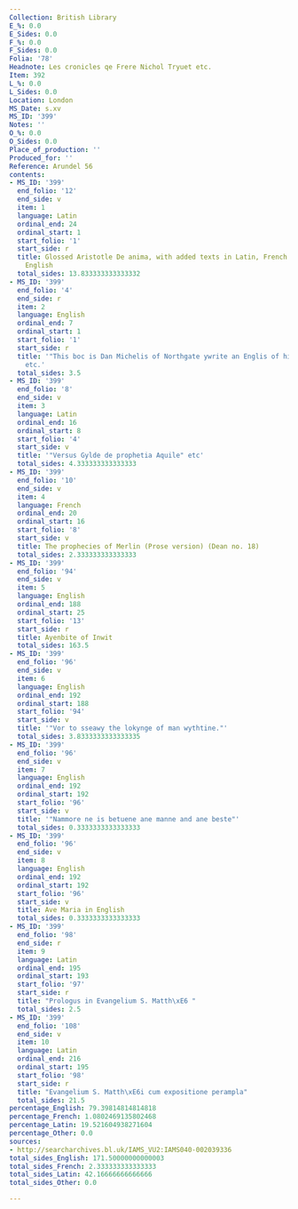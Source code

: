 ```yaml
---
Collection: British Library
E_%: 0.0
E_Sides: 0.0
F_%: 0.0
F_Sides: 0.0
Folia: '78'
Headnote: Les cronicles qe Frere Nichol Tryuet etc.
Item: 392
L_%: 0.0
L_Sides: 0.0
Location: London
MS_Date: s.xv
MS_ID: '399'
Notes: ''
O_%: 0.0
O_Sides: 0.0
Place_of_production: ''
Produced_for: ''
Reference: Arundel 56
contents:
- MS_ID: '399'
  end_folio: '12'
  end_side: v
  item: 1
  language: Latin
  ordinal_end: 24
  ordinal_start: 1
  start_folio: '1'
  start_side: r
  title: Glossed Aristotle De anima, with added texts in Latin, French and Middle
    English
  total_sides: 13.833333333333332
- MS_ID: '399'
  end_folio: '4'
  end_side: r
  item: 2
  language: English
  ordinal_end: 7
  ordinal_start: 1
  start_folio: '1'
  start_side: r
  title: '"This boc is Dan Michelis of Northgate ywrite an Englis of his ozene hand"
    etc.'
  total_sides: 3.5
- MS_ID: '399'
  end_folio: '8'
  end_side: v
  item: 3
  language: Latin
  ordinal_end: 16
  ordinal_start: 8
  start_folio: '4'
  start_side: v
  title: '"Versus Gylde de prophetia Aquile" etc'
  total_sides: 4.333333333333333
- MS_ID: '399'
  end_folio: '10'
  end_side: v
  item: 4
  language: French
  ordinal_end: 20
  ordinal_start: 16
  start_folio: '8'
  start_side: v
  title: The prophecies of Merlin (Prose version) (Dean no. 18)
  total_sides: 2.333333333333333
- MS_ID: '399'
  end_folio: '94'
  end_side: v
  item: 5
  language: English
  ordinal_end: 188
  ordinal_start: 25
  start_folio: '13'
  start_side: r
  title: Ayenbite of Inwit
  total_sides: 163.5
- MS_ID: '399'
  end_folio: '96'
  end_side: v
  item: 6
  language: English
  ordinal_end: 192
  ordinal_start: 188
  start_folio: '94'
  start_side: v
  title: '"Vor to sseawy the lokynge of man wythtine."'
  total_sides: 3.8333333333333335
- MS_ID: '399'
  end_folio: '96'
  end_side: v
  item: 7
  language: English
  ordinal_end: 192
  ordinal_start: 192
  start_folio: '96'
  start_side: v
  title: '"Nammore ne is betuene ane manne and ane beste"'
  total_sides: 0.3333333333333333
- MS_ID: '399'
  end_folio: '96'
  end_side: v
  item: 8
  language: English
  ordinal_end: 192
  ordinal_start: 192
  start_folio: '96'
  start_side: v
  title: Ave Maria in English
  total_sides: 0.3333333333333333
- MS_ID: '399'
  end_folio: '98'
  end_side: r
  item: 9
  language: Latin
  ordinal_end: 195
  ordinal_start: 193
  start_folio: '97'
  start_side: r
  title: "Prologus in Evangelium S. Matth\xE6 "
  total_sides: 2.5
- MS_ID: '399'
  end_folio: '108'
  end_side: v
  item: 10
  language: Latin
  ordinal_end: 216
  ordinal_start: 195
  start_folio: '98'
  start_side: r
  title: "Evangelium S. Matth\xE6i cum expositione perampla"
  total_sides: 21.5
percentage_English: 79.39814814814818
percentage_French: 1.0802469135802468
percentage_Latin: 19.521604938271604
percentage_Other: 0.0
sources:
- http://searcharchives.bl.uk/IAMS_VU2:IAMS040-002039336
total_sides_English: 171.50000000000003
total_sides_French: 2.333333333333333
total_sides_Latin: 42.16666666666666
total_sides_Other: 0.0

---
```

